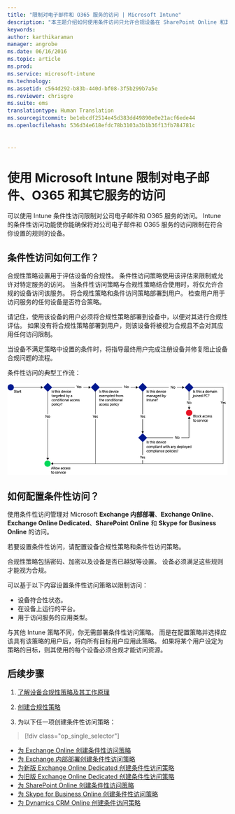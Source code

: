 ```yaml
---
title: "限制对电子邮件和 O365 服务的访问 | Microsoft Intune"
description: "本主题介绍如何使用条件访问只允许合规设备在 SharePoint Online 和其他服务上访问公司电子邮件和公司数据。"
keywords: 
author: karthikaraman
manager: angrobe
ms.date: 06/16/2016
ms.topic: article
ms.prod: 
ms.service: microsoft-intune
ms.technology: 
ms.assetid: c564d292-b83b-440d-bf08-3f5b299b7a5e
ms.reviewer: chrisgre
ms.suite: ems
translationtype: Human Translation
ms.sourcegitcommit: be1ebcdf2514e45d383dd49890e0e21acf6ede44
ms.openlocfilehash: 536d34e618efdc78b3103a3b1b36f13fb784781c


---
```


# 使用 Microsoft Intune 限制对电子邮件、O365 和其它服务的访问
可以使用 Intune 条件性访问限制对公司电子邮件和 O365 服务的访问。 Intune 的条件性访问功能使你能确保将对公司电子邮件和 O365 服务的访问限制在符合你设置的规则的设备。
## 条件性访问如何工作？
合规性策略设置用于评估设备的合规性。 条件性访问策略使用该评估来限制或允许对特定服务的访问。 当条件性访问策略与合规性策略结合使用时，将仅允许合规的设备访问该服务。 将合规性策略和条件访问策略部署到用户。 检查用户用于访问服务的任何设备是否符合策略。

请记住，使用该设备的用户必须将合规性策略部署到设备中，以便对其进行合规性评估。
如果没有将合规性策略部署到用户，则该设备将被视为合规且不会对其应用任何访问限制。

当设备不满足策略中设置的条件时，将指导最终用户完成注册设备并修复阻止设备合规问题的流程。

条件性访问的典型工作流：

![图示显示了用于确定允许还是阻止设备访问服务的决策点](../media/ConditionalAccess4.png)

## 如何配置条件性访问？
使用条件性访问管理对 Microsoft **Exchange 内部部署**、**Exchange Online**、**Exchange Online Dedicated**、**SharePoint Online** 和 **Skype for Business Online** 的访问。

若要设置条件性访问，请配置设备合规性策略和条件性访问策略。

合规性策略包括密码、加密以及设备是否已越狱等设置。 设备必须满足这些规则才能视为合规。

可以基于以下内容设置条件性访问策略以限制访问：
- 设备符合性状态。
- 在设备上运行的平台。
- 用于访问服务的应用类型。

与其他 Intune 策略不同，你无需部署条件性访问策略。 而是在配置策略并选择应该具有该策略的用户后，将向所有目标用户应用此策略。 如果将某个用户设定为策略的目标，则其使用的每个设备必须合规才能访问资源。


## 后续步骤
1. [了解设备合规性策略及其工作原理 ](introduction-to-device-compliance-policies-in-microsoft-intune.md)

2. [创建合规性策略](create-a-device-compliance-policy-in-microsoft-intune.md)

2.  为以下任一项创建条件性访问策略：
> [!div class="op_single_selector"]
  - [为 Exchange Online 创建条件性访问策略](restrict-access-to-exchange-online-with-microsoft-intune.md)
  - [为 Exchange 内部部署创建条件性访问策略](restrict-access-to-exchange-onpremises-with-microsoft-intune.md)
  - [为新版 Exchange Online Dedicated 创建条件性访问策略](restrict-access-to-exchange-online-with-microsoft-intune.md)
  - [为旧版 Exchange Online Dedicated 创建条件性访问策略](restrict-access-to-exchange-onpremises-with-microsoft-intune.md)
  - [为 SharePoint Online 创建条件性访问策略](restrict-access-to-sharepoint-online-with-microsoft-intune.md)
  - [为 Skype for Business Online 创建条件性访问策略](restrict-access-to-skype-for-business-online-with-microsoft-intune.md)
  - [为 Dynamics CRM Online 创建条件访问策略](restrict-access-to-dynamics-crm-online-with-microsoft-intune.md)



<!--HONumber=Jul16_HO5-->


